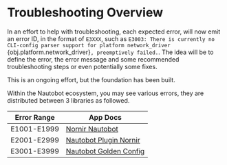# Troubleshooting Overview

In an effort to help with troubleshooting, each expected error, will now emit an error ID, in the format of `E3XXX`, such as `E3003: There is currently no CLI-config parser support for platform network_driver `{obj.platform.network_driver}`, preemptively failed.`. The idea will be to define the error, the error message and some recommended troubleshooting steps or even potentially some fixes.

This is an ongoing effort, but the foundation has been built.

Within the Nautobot ecosystem, you may see various errors, they are distributed between 3 libraries as followed.

| Error Range | App Docs |
| ----------- | ----------- |
| E1001-E1999 | [Nornir Nautobot](https://docs.nautobot.com/projects/nornir-nautobot/en/latest/task/troubleshooting/) |
| E2001-E2999 | [Nautobot Plugin Nornir](https://docs.nautobot.com/projects/plugin-nornir/en/latest/admin/troubleshooting/) |
| E3001-E3999 | [Nautobot Golden Config](https://docs.nautobot.com/projects/golden-config/en/latest/admin/troubleshooting/) |